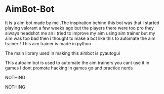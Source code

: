 # AimBot-Bot
It is a aim bot made by me .The inspiration behind this bot was that i started playing valorant a few weeks ago but the players there were too pro they always headshot me an i tried to improve my aim using aim trainer but my aim was too bad then i thought to make a bot like this to automate the aim trainer!!
This aim trainer is made in python 

The main library used in making this aimbot is pyautogui

This autoaim bot is used to automate the aim trainers you cant use it in games 
I dont promote hacking in games
go and practice nerds

NOTHING

NOTHING
